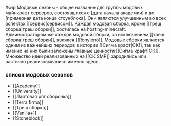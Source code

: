#wip
Модовые сезоны  - общее название для группы модовых майнкрафт серверов, состоявшихся с [дата начала академии] и до [примерная дата конца стоунблока]. Они являются улучшенным во всех аспектах [[сервис|сервисом]].
Каждая модовая сборка, кроме [[треш сборка|треш сборки]], хостилась на hosting-minecraft. Администратором же каждой модовой сборки, за исключением [[треш сборка|треш сборки]], являлся [[Ronyleno]].
Модовые сборки являются одним из важнейших периодов в истории [[Сигма крафт|СК]], так как именно на них были заложены главные ценности [[Сигма крафт|СК]]. Множество идей реализованных на [[СК SMP]] зародились или частично реализовывались именно здесь.
### список модовых сезонов
* [[Academy]]
* [[University]]
* [[Лайтовая рпг сборочка]]
* [[Terra firma]]
* [[Треш сборка]]
* [[Vanilla+]]
* [[Stoneblock]]